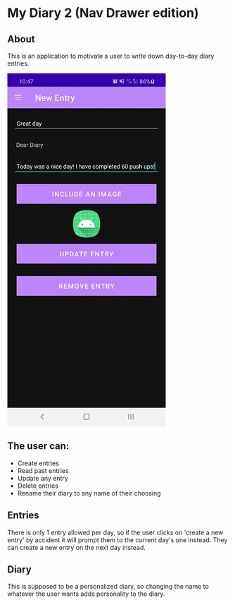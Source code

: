 # My Diary 2 (Nav Drawer edition)

## About
This is an application to motivate a user to write down day-to-day diary entries.

![Image](readme/entry.jpg "Entry example")

## The user can:
- Create entries
- Read past entries
- Update any entry
- Delete entries
- Rename their diary to any name of their choosing

## Entries
There is only 1 entry allowed per day, so if the user clicks on 'create a new entry' by accident it will prompt them to the current day's one instead. They can create a new entry on the next day instead.

## Diary
This is supposed to be a personalized diary, so changing the name to whatever the user wants adds personality to the diary.